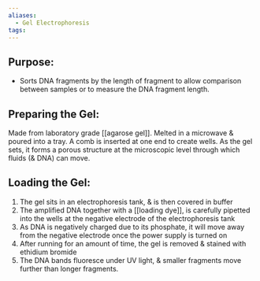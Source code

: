 ```yaml
---
aliases:
  - Gel Electrophoresis
tags:
---
```

## Purpose:
 
 - Sorts DNA fragments by the length of fragment to allow comparison between samples or to measure the DNA fragment length.

## Preparing the Gel:

Made from laboratory grade [[agarose gel]]. Melted in a microwave & poured into a tray. A comb is inserted at one end to create wells. As the gel sets, it forms a porous structure at the microscopic level through which fluids (& DNA) can move.
## Loading the Gel:

1. The gel sits in an electrophoresis tank, & is then covered in buffer
2. The amplified DNA together with a [[loading dye]], is carefully pipetted into the wells at the negative electrode of the electrophoresis tank
3. As DNA is negatively charged due to its phosphate, it will move away from the negative electrode once the power supply is turned on
4. After running for an amount of time, the gel is removed & stained with ethidium bromide
5. The DNA bands fluoresce under UV light, & smaller fragments move further than longer fragments.

